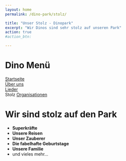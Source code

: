 ```yaml
---
layout: home
permalink: /dino-park/stolz/

title: "Unser Stolz - Dinopark"
excerpt: "Wir Dinos sind sehr stolz auf unseren Park"
action: true
#action_btn:

---
```



# Dino Menü

[Startseite](/dino-park)\
[Über uns](/dino-park/welcome)\
[Lieder](https://viktor-chiarcos.github.io/dino-park/songs)\
Stolz
[Organisationen](/dino-park/orgas/)

# Wir sind stolz auf den Park
- **Superkräfte**
- **Unsere Reisen**
- **Unser Zauberer**
- **Die fabelhafte Geburtstage**
- **Unsere Familie**
- und vieles mehr...

